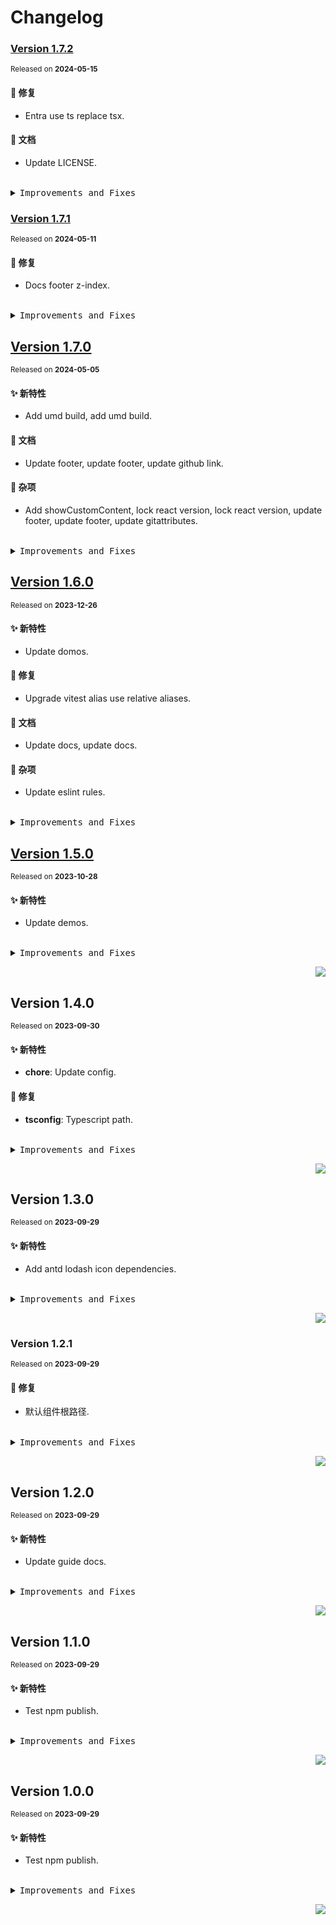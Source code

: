 # Changelog

### [Version&nbsp;1.7.2](https://github.com/eternallycyf/ims-template/compare/v1.7.1...v1.7.2)

<sup>Released on **2024-05-15**</sup>

#### 🐛 修复

- Entra use ts replace tsx.

#### 📝 文档

- Update LICENSE.

<br/>

<details>
<summary><kbd>Improvements and Fixes</kbd></summary>

#### What's fixed

- Entra use ts replace tsx ([fe58047](https://github.com/eternallycyf/ims-template/commit/fe58047))

#### Documentation

- Update LICENSE ([2265b0b](https://github.com/eternallycyf/ims-template/commit/2265b0b))

</details>

### [Version&nbsp;1.7.1](https://github.com/eternallycyf/ims-template/compare/v1.7.0...v1.7.1)

<sup>Released on **2024-05-11**</sup>

#### 🐛 修复

- Docs footer z-index.

<br/>

<details>
<summary><kbd>Improvements and Fixes</kbd></summary>

#### What's fixed

- Docs footer z-index ([51adb1d](https://github.com/eternallycyf/ims-template/commit/51adb1d))

</details>

## [Version&nbsp;1.7.0](https://github.com/eternallycyf/ims-template/compare/v1.6.0...v1.7.0)

<sup>Released on **2024-05-05**</sup>

#### ✨ 新特性

- Add umd build, add umd build.

#### 📝 文档

- Update footer, update footer, update github link.

#### 🔖 杂项

- Add showCustomContent, lock react version, lock react version, update footer, update footer, update gitattributes.

<br/>

<details>
<summary><kbd>Improvements and Fixes</kbd></summary>

#### What's improved

- Add umd build ([c173d81](https://github.com/eternallycyf/ims-template/commit/c173d81))
- Add umd build ([8f340e5](https://github.com/eternallycyf/ims-template/commit/8f340e5))

#### Documentation

- Update footer ([5ed8e5c](https://github.com/eternallycyf/ims-template/commit/5ed8e5c))
- Update footer ([fc861f2](https://github.com/eternallycyf/ims-template/commit/fc861f2))
- Update github link ([d8b46fe](https://github.com/eternallycyf/ims-template/commit/d8b46fe))

#### Chores

- Add showCustomContent ([285043c](https://github.com/eternallycyf/ims-template/commit/285043c))
- Lock react version ([8bf0ed6](https://github.com/eternallycyf/ims-template/commit/8bf0ed6))
- Lock react version ([4acb0ca](https://github.com/eternallycyf/ims-template/commit/4acb0ca))
- Update footer ([ee1b4b8](https://github.com/eternallycyf/ims-template/commit/ee1b4b8))
- Update footer ([f4c40d9](https://github.com/eternallycyf/ims-template/commit/f4c40d9))
- Update gitattributes ([b6956b6](https://github.com/eternallycyf/ims-template/commit/b6956b6))

</details>

## [Version&nbsp;1.6.0](https://github.com/eternallycyf/ims-template/compare/v1.5.0...v1.6.0)

<sup>Released on **2023-12-26**</sup>

#### ✨ 新特性

- Update domos.

#### 🐛 修复

- Upgrade vitest alias use relative aliases.

#### 📝 文档

- Update docs, update docs.

#### 🔖 杂项

- Update eslint rules.

<br/>

<details>
<summary><kbd>Improvements and Fixes</kbd></summary>

#### What's improved

- Update domos ([1444ab4](https://github.com/eternallycyf/ims-template/commit/1444ab4))

#### What's fixed

- Upgrade vitest alias use relative aliases ([3936ef4](https://github.com/eternallycyf/ims-template/commit/3936ef4))

#### Documentation

- Update docs ([db12610](https://github.com/eternallycyf/ims-template/commit/db12610))
- Update docs ([99f1a3e](https://github.com/eternallycyf/ims-template/commit/99f1a3e))

#### Chores

- Update eslint rules ([5031224](https://github.com/eternallycyf/ims-template/commit/5031224))

</details>

## [Version&nbsp;1.5.0](https://github.com/eternallycyf/ims-template/compare/v1.4.0...v1.5.0)

<sup>Released on **2023-10-28**</sup>

#### ✨ 新特性

- Update demos.

<br/>

<details>
<summary><kbd>Improvements and Fixes</kbd></summary>

#### What's improved

- Update demos ([3eb0b23](https://github.com/eternallycyf/ims-template/commit/3eb0b23))

</details>

<div align="right">

[![](https://img.shields.io/badge/-BACK_TO_TOP-151515?style=flat-square)](#readme-top)

</div>

## Version&nbsp;1.4.0

<sup>Released on **2023-09-30**</sup>

#### ✨ 新特性

- **chore**: Update config.

#### 🐛 修复

- **tsconfig**: Typescript path.

<br/>

<details>
<summary><kbd>Improvements and Fixes</kbd></summary>

#### What's improved

- **chore**: Update config ([242c4b7](https://github.com/eternallycyf/ims-template/commit/242c4b7)) - by **eternallycyf**

#### What's fixed

- **tsconfig**: Typescript path ([55aba67](https://github.com/eternallycyf/ims-template/commit/55aba67)) - by **eternallycyf**

</details>

<div align="right">

[![](https://img.shields.io/badge/-BACK_TO_TOP-151515?style=flat-square)](#readme-top)

</div>

## Version&nbsp;1.3.0

<sup>Released on **2023-09-29**</sup>

#### ✨ 新特性

- Add antd lodash icon dependencies.

<br/>

<details>
<summary><kbd>Improvements and Fixes</kbd></summary>

#### What's improved

- Add antd lodash icon dependencies ([81b1d08](https://github.com/eternallycyf/ims-template/commit/81b1d08)) - by **eternallycyf**

</details>

<div align="right">

[![](https://img.shields.io/badge/-BACK_TO_TOP-151515?style=flat-square)](#readme-top)

</div>

### Version&nbsp;1.2.1

<sup>Released on **2023-09-29**</sup>

#### 🐛 修复

- 默认组件根路径.

<br/>

<details>
<summary><kbd>Improvements and Fixes</kbd></summary>

#### What's fixed

- 默认组件根路径 ([04c485c](https://github.com/eternallycyf/ims-template/commit/04c485c)) - by **eternallycyf**

</details>

<div align="right">

[![](https://img.shields.io/badge/-BACK_TO_TOP-151515?style=flat-square)](#readme-top)

</div>

## Version&nbsp;1.2.0

<sup>Released on **2023-09-29**</sup>

#### ✨ 新特性

- Update guide docs.

<br/>

<details>
<summary><kbd>Improvements and Fixes</kbd></summary>

#### What's improved

- Update guide docs ([ed6e487](https://github.com/eternallycyf/ims-template/commit/ed6e487)) - by **eternallycyf**

</details>

<div align="right">

[![](https://img.shields.io/badge/-BACK_TO_TOP-151515?style=flat-square)](#readme-top)

</div>

## Version&nbsp;1.1.0

<sup>Released on **2023-09-29**</sup>

#### ✨ 新特性

- Test npm publish.

<br/>

<details>
<summary><kbd>Improvements and Fixes</kbd></summary>

#### What's improved

- Test npm publish ([c21101f](https://github.com/eternallycyf/ims-template/commit/c21101f)) - by **eternallycyf**

</details>

<div align="right">

[![](https://img.shields.io/badge/-BACK_TO_TOP-151515?style=flat-square)](#readme-top)

</div>

## Version&nbsp;1.0.0

<sup>Released on **2023-09-29**</sup>

#### ✨ 新特性

- Test npm publish.

<br/>

<details>
<summary><kbd>Improvements and Fixes</kbd></summary>

#### What's improved

- Test npm publish ([ba6cca0](https://github.com/eternallycyf/ims-template/commit/ba6cca0)) - by **eternallycyf**

</details>

<div align="right">

[![](https://img.shields.io/badge/-BACK_TO_TOP-151515?style=flat-square)](#readme-top)

</div>

